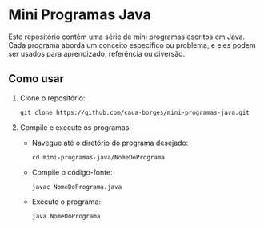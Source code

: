 <h1>Mini Programas Java</h1>
    <p>Este repositório contém uma série de mini programas escritos em Java. Cada programa aborda um conceito específico ou problema, e eles podem ser usados para aprendizado, referência ou diversão.</p>
    <h2>Como usar</h2>
    <ol>
        <li>Clone o repositório:</li>
        <pre><code>git clone https://github.com/caua-borges/mini-programas-java.git</code></pre>
        <li>Compile e execute os programas:</li>
        <ul>
            <li>Navegue até o diretório do programa desejado:</li>
            <pre><code>cd mini-programas-java/NomeDoPrograma</code></pre>
            <li>Compile o código-fonte:</li>
            <pre><code>javac NomeDoPrograma.java</code></pre>
            <li>Execute o programa:</li>
            <pre><code>java NomeDoPrograma</code></pre>
        </ul>
    </ol>
